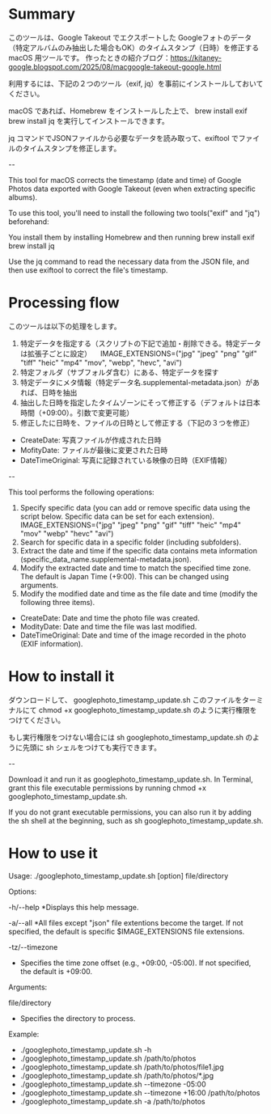 # Summary

このツールは、Google Takeout でエクスポートした Googleフォトのデータ（特定アルバムのみ抽出した場合もOK）のタイムスタンプ（日時）を修正する macOS 用ツールです。
作ったときの紹介ブログ：https://kitaney-google.blogspot.com/2025/08/macgoogle-takeout-google.html

利用するには、下記の２つのツール（exif, jq）を事前にインストールしておいてください。

macOS であれば、Homebrew をインストールした上で、
brew install exif
brew install jq
を実行してインストールできます。

jq コマンドでJSONファイルから必要なデータを読み取って、exiftool でファイルのタイムスタンプを修正します。

--

This tool for macOS corrects the timestamp (date and time) of Google Photos data exported with Google Takeout (even when extracting specific albums).

To use this tool, you'll need to install the following two tools("exif" and "jq") beforehand:

You install them by installing Homebrew and then running
brew install exif
brew install jq

Use the jq command to read the necessary data from the JSON file, and then use exiftool to correct the file's timestamp.

# Processing flow

このツールは以下の処理をします。
1. 特定データを指定する（スクリプトの下記で追加・削除できる。特定データは拡張子ごとに設定）
　IMAGE_EXTENSIONS=("jpg" "jpeg" "png" "gif" "tiff" "heic" "mp4" "mov", "webp", "hevc", "avi")
2. 特定フォルダ（サブフォルダ含む）にある、特定データを探す
3. 特定データにメタ情報（特定データ名.supplemental-metadata.json）があれば、日時を抽出
4. 抽出した日時を指定したタイムゾーンにそって修正する（デフォルトは日本時間（+09:00）。引数で変更可能）
5. 修正したに日時を、ファイルの日時として修正する（下記の３つを修正）
* CreateDate: 写真ファイルが作成された日時
* MofityDate: ファイルが最後に変更された日時
* DateTimeOriginal: 写真に記録されている映像の日時（EXIF情報）

--

This tool performs the following operations:
1. Specify specific data (you can add or remove specific data using the script below. Specific data can be set for each extension).
IMAGE_EXTENSIONS=("jpg" "jpeg" "png" "gif" "tiff" "heic" "mp4" "mov" "webp" "hevc" "avi")
2. Search for specific data in a specific folder (including subfolders).
3. Extract the date and time if the specific data contains meta information (specific_data_name.supplemental-metadata.json).
4. Modify the extracted date and time to match the specified time zone.
The default is Japan Time (+9:00). This can be changed using arguments.
5. Modify the modified date and time as the file date and time (modify the following three items).
* CreateDate: Date and time the photo file was created.
* ModityDate: Date and time the file was last modified.
* DateTimeOriginal: Date and time of the image recorded in the photo (EXIF information).

# How to install it

ダウンロードして、
googlephoto_timestamp_update.sh
このファイルをターミナルにて
chmod +x googlephoto_timestamp_update.sh
のように実行権限をつけてください。

もし実行権限をつけない場合には
sh googlephoto_timestamp_update.sh
のように先頭に sh シェルをつけても実行できます。

--

Download it and run it as googlephoto_timestamp_update.sh.
In Terminal, grant this file executable permissions by running chmod +x googlephoto_timestamp_update.sh.

If you do not grant executable permissions, you can also run it by adding the sh shell at the beginning, such as sh googlephoto_timestamp_update.sh.

# How to use it

Usage: ./googlephoto_timestamp_update.sh [option]  file/directory

Options:
 
 -h/--help
 *Displays this help message.

-a/--all 
*All files except "json" file extentions become the target. If not specified, the default is specific \$IMAGE_EXTENSIONS file extensions.

-tz/--timezone <offset>
 * Specifies the time zone offset (e.g., +09:00, -05:00). If not specified, the default is +09:00.

Arguments:

 file/directory
* Specifies the directory to process.

Example:
*  ./googlephoto_timestamp_update.sh -h
* ./googlephoto_timestamp_update.sh /path/to/photos
*  ./googlephoto_timestamp_update.sh /path/to/photos/file1.jpg
*  ./googlephoto_timestamp_update.sh /path/to/photos/*.jpg
*  ./googlephoto_timestamp_update.sh --timezone -05:00
*  ./googlephoto_timestamp_update.sh --timezone +16:00 /path/to/photos
*  ./googlephoto_timestamp_update.sh -a /path/to/photos

